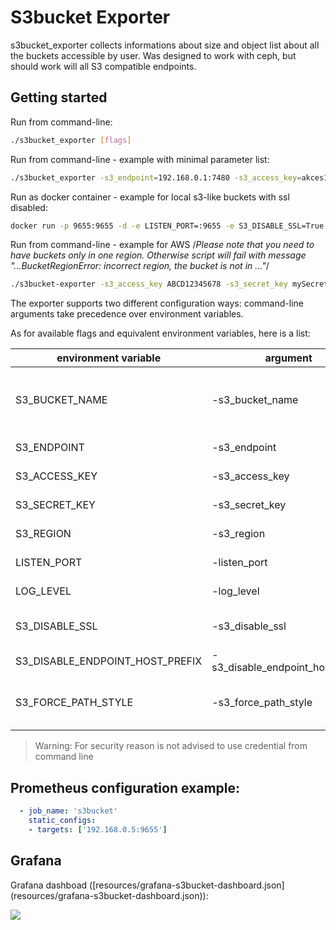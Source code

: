 # S3bucket Exporter

s3bucket_exporter collects informations about size and object list about all the buckets accessible by user. Was designed to work with ceph, but should work will all S3 compatible endpoints.

## Getting started

Run from command-line:

```sh
./s3bucket_exporter [flags]
```

Run from command-line - example with minimal parameter list:

```sh
./s3bucket_exporter -s3_endpoint=192.168.0.1:7480 -s3_access_key=akces123 -s3_secret_key=secret123
```

Run as docker container - example for local s3-like buckets with ssl disabled:

```sh
docker run -p 9655:9655 -d -e LISTEN_PORT=:9655 -e S3_DISABLE_SSL=True -e S3_ENDPOINT=192.168.0.1:7480 -e S3_ACCESS_KEY=akces123 -e S3_SECRET_KEY=secret123 -e S3_BUCKET_NAME=my-bucket-name docker.io/tropnikovvl/s3bucket_exporter:1.0.1
```

Run from command-line - example for AWS
/*Please note that you need to have buckets only in one region. Otherwise script will fail with message "...BucketRegionError: incorrect region, the bucket is not in ..."*/

```sh
./s3bucket-exporter -s3_access_key ABCD12345678 -s3_secret_key mySecretKey -S3_BUCKET_NAME=my-bucket-name --s3_region=us-east-1
```

The exporter supports two different configuration ways: command-line arguments take precedence over environment variables.

As for available flags and equivalent environment variables, here is a list:

|     environment variable          |    argument                      |     description                                    | default |     example              |
| --------------------------------- | -------------------------------- | -------------------------------------------------- |---------| ------------------------ |
| S3_BUCKET_NAME                    | -s3_bucket_name                  | If used, then only it is scraped, if not, then all buckets in the region            |         | my-bucket-name            |
| S3_ENDPOINT                       | -s3_endpoint                     | S3 endpoint url with port                          |         | 192.168.0.1:7480         |
| S3_ACCESS_KEY                     | -s3_access_key                   | S3 access_key (aws_access_key)                     |         | myAkcesKey               |
| S3_SECRET_KEY                     | -s3_secret_key                   | S3 secret key (aws_secret_key)                     |         | mySecretKey              |
| S3_REGION                         | -s3_region                       | S3 region name                                     | default | "default" or "eu-west-1" |
| LISTEN_PORT                       | -listen_port                     | Exporter listen Port cluster                       | :9655   | :9123                   |
| LOG_LEVEL                         | -log_level                       | Log level. Info or Debug                           | Info    | Debug                    |
| S3_DISABLE_SSL                    | -s3_disable_ssl                  | If S3 endpoint is not secured by SSL set to True   | False   | True                     |
| S3_DISABLE_ENDPOINT_HOST_PREFIX   | -s3_disable_endpoint_host_prefix | Disable endpoint host prefix                       | False   | True                     |
| S3_FORCE_PATH_STYLE               | -s3_force_path_style             | Force use path style (bucketname not added to url) | False   | False                    |

> Warning: For security reason is not advised to use credential from command line

## Prometheus configuration example:

```yaml
  - job_name: 's3bucket'
    static_configs:
    - targets: ['192.168.0.5:9655']
```

## Grafana

Grafana dashboad ([resources/grafana-s3bucket-dashboard.json] (resources/grafana-s3bucket-dashboard.json)):

![](images/grafana-s3bucket-dashboard.png)
